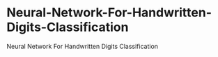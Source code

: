 # Neural-Network-For-Handwritten-Digits-Classification
Neural Network For Handwritten Digits Classification
